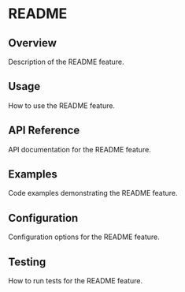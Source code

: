 # README

## Overview
Description of the README feature.

## Usage
How to use the README feature.

## API Reference
API documentation for the README feature.

## Examples
Code examples demonstrating the README feature.

## Configuration
Configuration options for the README feature.

## Testing
How to run tests for the README feature.
